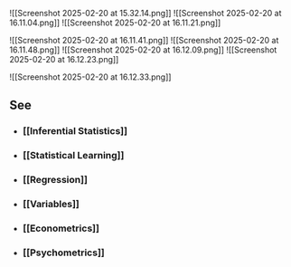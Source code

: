 ---
---

![[Screenshot 2025-02-20 at 15.32.14.png]]
![[Screenshot 2025-02-20 at 16.11.04.png]]
![[Screenshot 2025-02-20 at 16.11.21.png]]

![[Screenshot 2025-02-20 at 16.11.41.png]]
![[Screenshot 2025-02-20 at 16.11.48.png]]
![[Screenshot 2025-02-20 at 16.12.09.png]]
![[Screenshot 2025-02-20 at 16.12.23.png]]

![[Screenshot 2025-02-20 at 16.12.33.png]]




## See

- ### [[Inferential Statistics]]

- ### [[Statistical Learning]]

- ### [[Regression]]

- ### [[Variables]]

- ### [[Econometrics]]

- ### [[Psychometrics]]